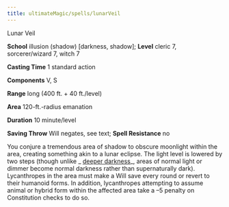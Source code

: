 ```yaml
---
title: ultimateMagic/spells/lunarVeil
---
```

Lunar Veil

**School** illusion (shadow) [darkness, shadow]; **Level** cleric 7, sorcerer/wizard 7, witch 7

**Casting Time** 1 standard action

**Components** V, S

**Range** long (400 ft. + 40 ft./level)

**Area** 120-ft.-radius emanation

**Duration** 10 minute/level

**Saving Throw** Will negates, see text; **Spell Resistance** no

You conjure a tremendous area of shadow to obscure moonlight within the area, creating something akin to a lunar eclipse. The light level is lowered by two steps (though unlike _ [deeper darkness](spells/deeperDarkness#_deeper-darkness)_, areas of normal light or dimmer become normal darkness rather than supernaturally dark). Lycanthropes in the area must make a Will save every round or revert to their humanoid forms. In addition, lycanthropes attempting to assume animal or hybrid form within the affected area take a –5 penalty on Constitution checks to do so.


